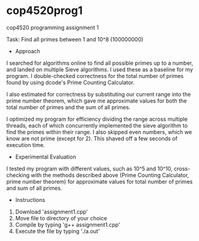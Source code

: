 # cop4520prog1
cop4520 programming assignment 1

Task: Find all primes between 1 and 10^8 (100000000)

- Approach

I searched for algorithms online to find all possible primes up to a number, and landed on multiple Sieve algorithms. I used these as a baseline for my program. I double-checked correctness for the total number of primes found by using dcode's Prime Counting Calculator.

I also estimated for correctness by substituting our current range into the prime number theorem, which gave me approximate values for both the total number of primes and the sum of all primes. 

I optimized my program for efficiency dividing the range across multiple threads, each of which concurrently implemented the sieve algorithm to find the primes within their range. I also skipped even numbers, which we know are not prime (except for 2). This shaved off a few seconds of execution time. 

- Experimental Evaluation

I tested my program with different values, such as 10^5 and 10^10, cross-checking with the methods described above (Prime Counting Calculator, prime number theorem) for approximate values for total number of primes and sum of all primes.

- Instructions
1. Download 'assignment1.cpp'
2. Move file to directory of your choice
3. Compile by typing 'g++ assignment1.cpp'
4. Execute the file by typing './a.out'
